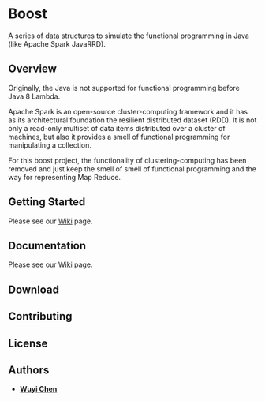 # Boost
A series of data structures to simulate the functional programming in Java (like Apache Spark JavaRRD).


## Overview
Originally, the Java is not supported for functional programming before Java 8 Lambda. 

Apache Spark is an open-source cluster-computing framework and it has as its architectural foundation the resilient distributed dataset (RDD). It is not only a read-only multiset of data items distributed over a cluster of machines, 
but also it provides a smell of functional programming for manipulating a collection.

For this boost project, the functionality of clustering-computing has been removed and just keep the smell of smell of functional programming and the way for representing Map Reduce.


## Getting Started
Please see our [Wiki](https://github.com/wuyichen24/boost/wiki/Getting-Started) page.

## Documentation
Please see our [Wiki](https://github.com/wuyichen24/boost/wiki/Overview) page.

## Download

## Contributing

## License

## Authors
- **[Wuyi Chen](https://www.linkedin.com/in/wuyichen24/)**
